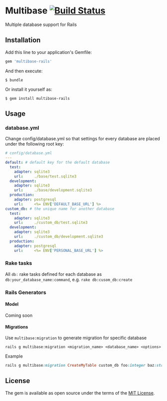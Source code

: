 # Multibase [![Build Status](https://travis-ci.org/jomei/multibase.svg?branch=master)](https://travis-ci.org/jomei/multibase)
Multiple database support for Rails
## Installation

Add this line to your application's Gemfile:

```ruby
gem 'multibase-rails'
```

And then execute:

    $ bundle

Or install it yourself as:

    $ gem install multibase-rails

## Usage

### database.yml 
Change config/database.yml so that settings for every database are placed under the following root key:
```yaml
# config/database.yml
---
default: # default key for the default database
  test:
    adapter: sqlite3
    url:     ./base/test.sqlite3
  development:
    adapter: sqlite3
    url:     ./base/development.sqlite3
  production:
    adapter: postgresql
    url:     <%= ENV['DEFAULT_BASE_URL'] %>
custom_db: # the unique name for another database
  test:
    adapter: sqlite3
    url:     ./custom_db/test.sqlite3
  development:
    adapter: sqlite3
    url:     ./custom_db/development.sqlite3
  production:
    adapter: postgresql
    url:     <%= ENV['PERSONAL_BASE_URL'] %>
```

### Rake tasks
All `db:` rake tasks defined for each database as `db:your_database_name:command`, e.g. `rake db:cusom_db:create`

### Rails Generators
#### Model
Coming soon
#### Migrations
Use `multibase:migration` to generate migration for specific database
```
rails g multibase:migration <migration_name> <database_name> <options>
```
Example
```ruby
rails g multibase:migration CreateMyTable custom_db foo:integer baz:string 
```
## License

The gem is available as open source under the terms of the [MIT License](http://opensource.org/licenses/MIT).

